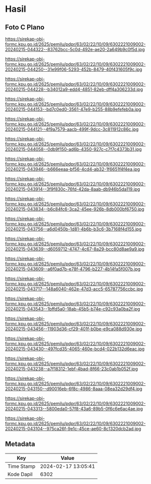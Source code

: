 # Hasil

## Foto C Plano

https://sirekap-obj-formc.kpu.go.id/2625/pemilu/pdpr/63/02/22/10/09/6302221009002-20240215-044322--83762bcc-5c0d-492e-ae20-2a649b9c0f5d.jpg

https://sirekap-obj-formc.kpu.go.id/2625/pemilu/pdpr/63/02/22/10/09/6302221009002-20240215-044250--31e99f06-5293-452b-8479-40f431605f9c.jpg

https://sirekap-obj-formc.kpu.go.id/2625/pemilu/pdpr/63/02/22/10/09/6302221009002-20240215-044228--b34012a9-edd4-4851-82eb-dff4a306233d.jpg

https://sirekap-obj-formc.kpu.go.id/2625/pemilu/pdpr/63/02/22/10/09/6302221009002-20240215-044153--bd7c0ed0-3561-47e9-b255-88b9efefeb0a.jpg

https://sirekap-obj-formc.kpu.go.id/2625/pemilu/pdpr/63/02/22/10/09/6302221009002-20240215-044121--4f9a7579-aacb-499f-9dcc-3c811912c86c.jpg

https://sirekap-obj-formc.kpu.go.id/2625/pemilu/pdpr/63/02/22/10/09/6302221009002-20240215-044058--0db9f150-ad6b-4350-927c-c7f7c4373b31.jpg

https://sirekap-obj-formc.kpu.go.id/2625/pemilu/pdpr/63/02/22/10/09/6302221009002-20240215-043946--b666eeaa-bf56-4cd4-ab32-1f6651f4f4ea.jpg

https://sirekap-obj-formc.kpu.go.id/2625/pemilu/pdpr/63/02/22/10/09/6302221009002-20240215-043914--3f9f830c-76fd-42da-8aab-db946b5da119.jpg

https://sirekap-obj-formc.kpu.go.id/2625/pemilu/pdpr/63/02/22/10/09/6302221009002-20240215-043834--b6c84fc6-3ca2-45ee-926b-8db000bf6750.jpg

https://sirekap-obj-formc.kpu.go.id/2625/pemilu/pdpr/63/02/22/10/09/6302221009002-20240215-043756--a6d0450b-1d81-4b6b-b3c6-3b7168f4d155.jpg

https://sirekap-obj-formc.kpu.go.id/2625/pemilu/pdpr/63/02/22/10/09/6302221009002-20240215-043639--d6059712-4747-4c67-8a29-bcc80d8ae9a9.jpg

https://sirekap-obj-formc.kpu.go.id/2625/pemilu/pdpr/63/02/22/10/09/6302221009002-20240215-043609--a6f0ad7b-e78f-4796-b227-4b14fa5f007b.jpg

https://sirekap-obj-formc.kpu.go.id/2625/pemilu/pdpr/63/02/22/10/09/6302221009002-20240215-043717--148a6040-462e-47d3-acc5-65787756ccbc.jpg

https://sirekap-obj-formc.kpu.go.id/2625/pemilu/pdpr/63/02/22/10/09/6302221009002-20240215-043543--1bffd5a0-18ab-45b5-b74e-c92c93a0ba2f.jpg

https://sirekap-obj-formc.kpu.go.id/2625/pemilu/pdpr/63/02/22/10/09/6302221009002-20240215-043456--11903d36-cf29-401f-b0be-e9ca088d930e.jpg

https://sirekap-obj-formc.kpu.go.id/2625/pemilu/pdpr/63/02/22/10/09/6302221009002-20240215-043430--497fcd35-4065-460e-bcd4-022b132d6eac.jpg

https://sirekap-obj-formc.kpu.go.id/2625/pemilu/pdpr/63/02/22/10/09/6302221009002-20240215-043238--a7f18312-1ebf-4bad-8f66-23c0ab1b052f.jpg

https://sirekap-obj-formc.kpu.go.id/2625/pemilu/pdpr/63/02/22/10/09/6302221009002-20240215-043150--d90016eb-6f8c-4986-8aaa-08ea32d29df4.jpg

https://sirekap-obj-formc.kpu.go.id/2625/pemilu/pdpr/63/02/22/10/09/6302221009002-20240215-043313--5800eda0-57f8-43a6-89b5-0f6c6e6ac4ae.jpg

https://sirekap-obj-formc.kpu.go.id/2625/pemilu/pdpr/63/02/22/10/09/6302221009002-20240215-043104--975ca26f-9e1c-45ce-ae60-8c1320dcb2ad.jpg


## Metadata

| Key        | Value               |
| ---------- | ------------------- |
| Time Stamp | 2024-02-17 13:05:41 |
| Kode Dapil | 6302                |



